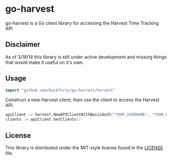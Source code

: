 # go-harvest

go-harvest is a Go client library for accessing the Harvest Time Tracking API

## Disclaimer

As of 3/18/14 this library is still under active development and missing things that would make it useful on it's own.

## Usage

```go
import "github.com/backforty/go-harvest/harvest"
```

Construct a new Harvest client, then use the client to access the Harvest API.

```go
apiClient := harvest.NewAPIClientWithBasicAuth("YOUR_USERNAME", "YOUR_PASSWORD", "YOUR_SUBDOMAIN")
clients := apiClient.GetClients()
```

## License
This library is distributed under the MIT-style license found in the [LICENSE](./LICENSE) file.
